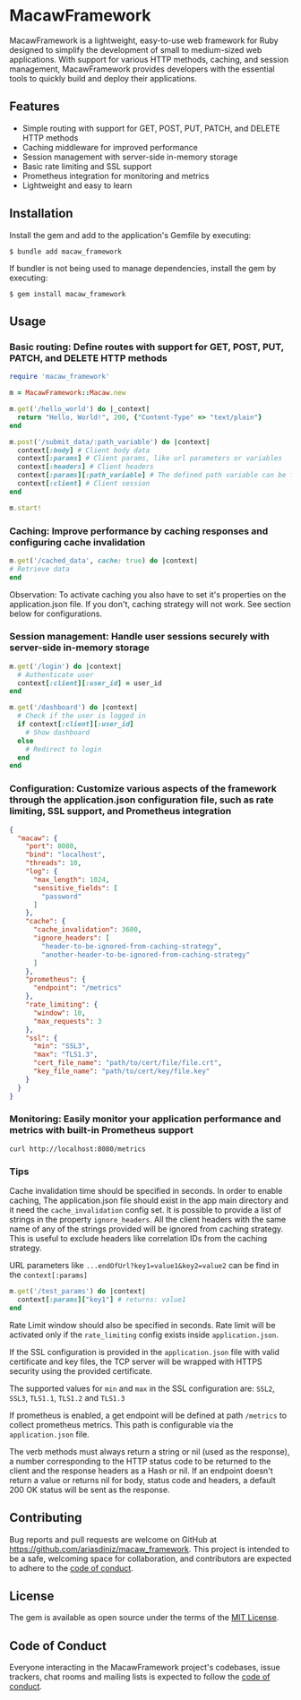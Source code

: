 # MacawFramework

MacawFramework is a lightweight, easy-to-use web framework for Ruby designed to simplify the development of small to 
medium-sized web applications. With support for various HTTP methods, caching, and session management, MacawFramework 
provides developers with the essential tools to quickly build and deploy their applications.

## Features

- Simple routing with support for GET, POST, PUT, PATCH, and DELETE HTTP methods
- Caching middleware for improved performance
- Session management with server-side in-memory storage
- Basic rate limiting and SSL support
- Prometheus integration for monitoring and metrics
- Lightweight and easy to learn

## Installation

Install the gem and add to the application's Gemfile by executing:

    $ bundle add macaw_framework

If bundler is not being used to manage dependencies, install the gem by executing:

    $ gem install macaw_framework

## Usage

### Basic routing: Define routes with support for GET, POST, PUT, PATCH, and DELETE HTTP methods

```ruby
require 'macaw_framework'

m = MacawFramework::Macaw.new

m.get('/hello_world') do |_context|
  return "Hello, World!", 200, {"Content-Type" => "text/plain"}
end

m.post('/submit_data/:path_variable') do |context|
  context[:body] # Client body data
  context[:params] # Client params, like url parameters or variables
  context[:headers] # Client headers
  context[:params][:path_variable] # The defined path variable can be found in :params
  context[:client] # Client session
end

m.start!

```

### Caching: Improve performance by caching responses and configuring cache invalidation

```ruby
m.get('/cached_data', cache: true) do |context|
# Retrieve data
end
```

Observation: To activate caching you also have to set it's properties on the application.json file. If you don't, caching strategy will not work.
See section below for configurations.

### Session management: Handle user sessions securely with server-side in-memory storage

```ruby
m.get('/login') do |context|
  # Authenticate user
  context[:client][:user_id] = user_id
end

m.get('/dashboard') do |context|
  # Check if the user is logged in
  if context[:client][:user_id]
    # Show dashboard
  else
    # Redirect to login
  end
end
```

### Configuration: Customize various aspects of the framework through the application.json configuration file, such as rate limiting, SSL support, and Prometheus integration

```json
{
  "macaw": {
    "port": 8080,
    "bind": "localhost",
    "threads": 10,
    "log": {
      "max_length": 1024,
      "sensitive_fields": [
        "password"
      ]
    },
    "cache": {
      "cache_invalidation": 3600,
      "ignore_headers": [
        "header-to-be-ignored-from-caching-strategy",
        "another-header-to-be-ignored-from-caching-strategy"
      ]
    },
    "prometheus": {
      "endpoint": "/metrics"
    },
    "rate_limiting": {
      "window": 10,
      "max_requests": 3
    },
    "ssl": {
      "min": "SSL3",
      "max": "TLS1.3",
      "cert_file_name": "path/to/cert/file/file.crt",
      "key_file_name": "path/to/cert/key/file.key"
    }
  }
}
```

### Monitoring: Easily monitor your application performance and metrics with built-in Prometheus support

```shell
curl http://localhost:8080/metrics
```

### Tips

Cache invalidation time should be specified in seconds. In order to enable caching, The application.json file
should exist in the app main directory and it need the `cache_invalidation` config set. It is possible to
provide a list of strings in the property `ignore_headers`. All the client headers with the same name of any
of the strings provided will be ignored from caching strategy. This is useful to exclude headers like 
correlation IDs from the caching strategy.

URL parameters like `...endOfUrl?key1=value1&key2=value2` can be find in the `context[:params]`

```ruby
m.get('/test_params') do |context|
  context[:params]["key1"] # returns: value1
end
```

Rate Limit window should also be specified in seconds. Rate limit will be activated only if the `rate_limiting` config
exists inside `application.json`.

If the SSL configuration is provided in the `application.json` file with valid certificate and key files, the TCP server
will be wrapped with HTTPS security using the provided certificate.

The supported values for `min` and `max` in the SSL configuration are: `SSL2`, `SSL3`, `TLS1.1`, `TLS1.2` and `TLS1.3`

If prometheus is enabled, a get endpoint will be defined at path `/metrics` to collect prometheus metrics. This path
is configurable via the `application.json` file.

The verb methods must always return a string or nil (used as the response), a number corresponding to the HTTP status 
code to be returned to the client and the response headers as a Hash or nil. If an endpoint doesn't return a value or 
returns nil for body, status code and headers, a default 200 OK status will be sent as the response.

## Contributing

Bug reports and pull requests are welcome on GitHub at https://github.com/ariasdiniz/macaw_framework. This project is intended to be a safe, welcoming space for collaboration, and contributors are expected to adhere to the [code of conduct](https://github.com/ariasdiniz/macaw_framework/blob/main/CODE_OF_CONDUCT.md).

## License

The gem is available as open source under the terms of the [MIT License](https://opensource.org/licenses/MIT).

## Code of Conduct

Everyone interacting in the MacawFramework project's codebases, issue trackers, chat rooms and mailing lists is expected to follow the [code of conduct](https://github.com/ariasdiniz/macaw_framework/blob/main/CODE_OF_CONDUCT.md).
